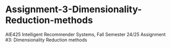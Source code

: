 # Assignment-3-Dimensionality-Reduction-methods
AIE425 Intelligent Recommender Systems, Fall Semester 24/25 Assignment #3: Dimensionality Reduction methods
